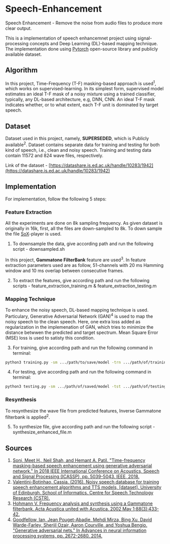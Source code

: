 # Speech-Enhancement
Speech Enhancement - Remove the noise from audio files to produce more clear output.

This is a implementation of speech enhancemnet project using signal-processing concepts and Deep Learning (DL)-based mapping technique. The implementation done using [Pytorch](https://pytorch.org/) open-source library and publicly available dataset.


## Algorithm
In this project, Time-Frequency (T-F) masking-based approach is used<sup>1</sup>, which works on supervised-learning. In its simplest form, supervised model estimates an ideal T-F mask of a noisy mixture using a trained classifier, typically, any DL-based architecture, e.g, DNN, CNN. An ideal T-F mask indicates whether, or to what extent, each T-F unit is dominated by target speech.


## Dataset
Dataset used in this project, namely, **SUPERSEDED**, which is Publicly available<sup>2</sup>. Dataset contains separate data for training and testing for both kind of speech, i.e., clean and noisy speech. Training and testing data contain 11572 and 824 wave files, respectively. 

Link of the dataset - [https://datashare.is.ed.ac.uk/handle/10283/1942](https://datashare.is.ed.ac.uk/handle/10283/1942)


## Implementation
For implementation, follow the following 5 steps:
### Feature Extraction
All the experiments are done on 8k sampling frequency. As given dataset is originally in 16k, first, all the files are down-sampled to 8k. To down sample the file [SoX](http://sox.sourceforge.net/)-player is used.

1. To downsample the data, give according path and run the following script - downsampled.sh

In this project, **Gammatone FilterBank** feature are used<sup>3</sup>. In feature extraction parameters used are as follow, 51-channels with 20 ms Hamming window and 10 ms overlap between consecutive frames.

2. To extract the features, give according path and run the following scripts - feature_extraction_training.m & feature_extraction_testing.m


### Mapping Technique
To enhance the noisy speech, DL-based mapping technique is used. Particulary, Generative Adversarial Network (GAN)<sup>4</sup> is used to map the noisy speech to the clean speech. Here, one extra loss added as regularization in the implemenation of GAN, which tries to minimize the distance betwwen the predicted and target spectrum. Mean Square Error (MSE) loss is used to satisty this condition. 

3. For training, give according path and run the following command in terminal:
```sh
python3 training.py -sm .../path/to/save/model -trn .../path/of/training/data
```

4. For testing, give according path and run the following command in terminal:
```sh
python3 testing.py -sm .../path/of/saved/model -tst .../path/of/testing/data -pfp .../path/to/save/predicted/features
```


### Resynthesis
To resynthesize the wave file from predicted features, Inverse Gammatone filterbank is applied<sup>2</sup>.

5. To synthesize file, give according path and run the following script - synthesize_enhanced_file.m


## Sources
1. [Soni, Meet H., Neil Shah, and Hemant A. Patil. "Time-frequency masking-based speech enhancement using generative adversarial network." In 2018 IEEE International Conference on Acoustics, Speech and Signal Processing (ICASSP), pp. 5039-5043. IEEE, 2018.](https://ieeexplore.ieee.org/abstract/document/8462068)
2. [Valentini-Botinhao, Cassia. (2016). Noisy speech database for training speech enhancement algorithms and TTS models, [dataset]. University of Edinburgh. School of Informatics. Centre for Speech Technology Research (CSTR).](https://www.research.ed.ac.uk/portal/en/datasets/noisy-speech-database-for-training-speech-enhancement-algorithms-and-tts-models(60d13dd9-9f7d-41f8-8743-dafc20078b43).html)
3. [Hohmann V. Frequency analysis and synthesis using a Gammatone filterbank. Acta Acustica united with Acustica. 2002 May 1;88(3):433-42.](https://www.researchgate.net/publication/230554893_Frequency_analysis_and_synthesis_using_a_Gammatone_filterbank)
4. [Goodfellow, Ian, Jean Pouget-Abadie, Mehdi Mirza, Bing Xu, David Warde-Farley, Sherjil Ozair, Aaron Courville, and Yoshua Bengio. "Generative adversarial nets." In Advances in neural information processing systems, pp. 2672-2680. 2014.](http://papers.nips.cc/paper/5423-generative-adversarial-nets.pdf)
